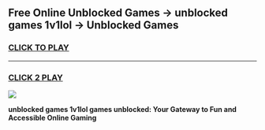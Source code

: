 
## Free Online Unblocked Games → unblocked games 1v1lol → Unblocked Games
<h3>
<a href="https://premium.freeplayer.one?title=unblocked_games_1v1lol&ref=21F">CLICK TO PLAY</a></h3>
<hr>

<h3>
<a href="https://premium.freeplayer.one?title=unblocked_games_1v1lol&ref=21F">CLICK 2 PLAY</a>
  
</h3>

<a href="https://premium.freeplayer.one?title=unblocked_games_1v1lol&ref=21F/"><img src="https://clearcache.store/games.png"></a>


**unblocked games 1v1lol games unblocked: Your Gateway to Fun and Accessible Online Gaming**
